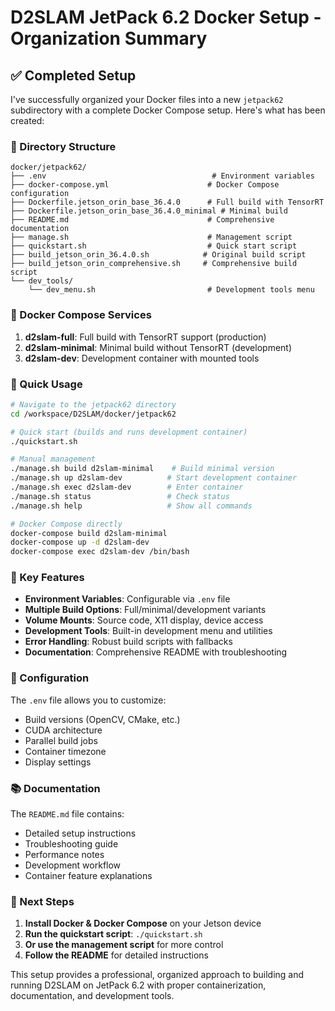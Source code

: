 # D2SLAM JetPack 6.2 Docker Setup - Organization Summary

## ✅ Completed Setup

I've successfully organized your Docker files into a new `jetpack62` subdirectory with a complete Docker Compose setup. Here's what has been created:

### 📁 Directory Structure
```
docker/jetpack62/
├── .env                                     # Environment variables
├── docker-compose.yml                      # Docker Compose configuration
├── Dockerfile.jetson_orin_base_36.4.0      # Full build with TensorRT
├── Dockerfile.jetson_orin_base_36.4.0_minimal # Minimal build
├── README.md                               # Comprehensive documentation
├── manage.sh                               # Management script
├── quickstart.sh                           # Quick start script
├── build_jetson_orin_36.4.0.sh            # Original build script
├── build_jetson_orin_comprehensive.sh     # Comprehensive build script
└── dev_tools/
    └── dev_menu.sh                         # Development tools menu
```

### 🐳 Docker Compose Services

1. **d2slam-full**: Full build with TensorRT support (production)
2. **d2slam-minimal**: Minimal build without TensorRT (development)
3. **d2slam-dev**: Development container with mounted tools

### 🚀 Quick Usage

```bash
# Navigate to the jetpack62 directory
cd /workspace/D2SLAM/docker/jetpack62

# Quick start (builds and runs development container)
./quickstart.sh

# Manual management
./manage.sh build d2slam-minimal    # Build minimal version
./manage.sh up d2slam-dev          # Start development container
./manage.sh exec d2slam-dev        # Enter container
./manage.sh status                 # Check status
./manage.sh help                   # Show all commands

# Docker Compose directly
docker-compose build d2slam-minimal
docker-compose up -d d2slam-dev
docker-compose exec d2slam-dev /bin/bash
```

### 🔧 Key Features

- **Environment Variables**: Configurable via `.env` file
- **Multiple Build Options**: Full/minimal/development variants
- **Volume Mounts**: Source code, X11 display, device access
- **Development Tools**: Built-in development menu and utilities
- **Error Handling**: Robust build scripts with fallbacks
- **Documentation**: Comprehensive README with troubleshooting

### 🔧 Configuration

The `.env` file allows you to customize:
- Build versions (OpenCV, CMake, etc.)
- CUDA architecture
- Parallel build jobs
- Container timezone
- Display settings

### 📚 Documentation

The `README.md` file contains:
- Detailed setup instructions
- Troubleshooting guide
- Performance notes
- Development workflow
- Container feature explanations

### 🎯 Next Steps

1. **Install Docker & Docker Compose** on your Jetson device
2. **Run the quickstart script**: `./quickstart.sh`
3. **Or use the management script** for more control
4. **Follow the README** for detailed instructions

This setup provides a professional, organized approach to building and running D2SLAM on JetPack 6.2 with proper containerization, documentation, and development tools.
